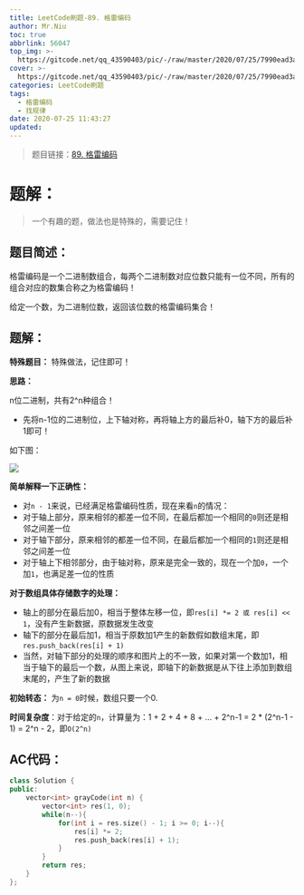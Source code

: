 ```yaml
---
title: LeetCode刷题-89. 格雷编码
author: Mr.Niu
toc: true
abbrlink: 56047
top_img: >-
  https://gitcode.net/qq_43590403/pic/-/raw/master/2020/07/25/7990ead3a4b68c1522a3cce5f7e5ba08.png
cover: >-
  https://gitcode.net/qq_43590403/pic/-/raw/master/2020/07/25/7990ead3a4b68c1522a3cce5f7e5ba08.png
categories: LeetCode刷题
tags:
  - 格雷编码
  - 找规律
date: 2020-07-25 11:43:27
updated:
---
```










> 题目链接：[89. 格雷编码]( https://leetcode-cn.com/problems/gray-code/)



# 题解：



> 一个有趣的题，做法也是特殊的，需要记住！



## 题目简述：

格雷编码是一个二进制数组合，每两个二进制数对应位数只能有一位不同，所有的组合对应的数集合称之为格雷编码！

给定一个数，为二进制位数，返回该位数的格雷编码集合！

## 题解：

**特殊题目：** 特殊做法，记住即可！

**思路：**

n位二进制，共有2^n种组合！

- 先将n-1位的二进制位，上下轴对称，再将轴上方的最后补0，轴下方的最后补1即可！



如下图：



![](https://gitcode.net/qq_43590403/pic/-/raw/master/2020/07/25/d271a1bdacfc1607be30981dc9fe4243.png)

**简单解释一下正确性：**

- 对`n - 1`来说，已经满足格雷编码性质，现在来看`n`的情况：
- 对于轴上部分，原来相邻的都差一位不同，在最后都加一个相同的`0`则还是相邻之间差一位
- 对于轴下部分，原来相邻的都差一位不同，在最后都加一个相同的`1`则还是相邻之间差一位
- 对于轴上下相邻部分，由于轴对称，原来是完全一致的，现在一个加`0`，一个加`1`，也满足差一位的性质





**对于数组具体存储数字的处理：**

- 轴上的部分在最后加0，相当于整体左移一位，即`res[i] *= 2 或 res[i] << 1`，没有产生新数据，原数据发生改变
- 轴下的部分在最后加1，相当于原数加1产生的新数假如数组末尾，即`res.push_back(res[i] + 1)`
- 当然，对轴下部分的处理的顺序和图片上的不一致，如果对第一个数加1，相当于轴下的最后一个数，从图上来说，即轴下的新数据是从下往上添加到数组末尾的，产生了新的数据



**初始转态：** 为`n = 0`时候，数组只要一个0.





**时间复杂度**：对于给定的`n`，计算量为：1 + 2 + 4 + 8 + ... + 2^n-1 = 2 * (2^n-1 - 1) = 2^n - 2，即`O(2^n)`

## AC代码：



```c++
class Solution {
public:
    vector<int> grayCode(int n) {
        vector<int> res(1, 0);
        while(n--){
            for(int i = res.size() - 1; i >= 0; i--){
                res[i] *= 2;
                res.push_back(res[i] + 1);
            } 
        }
        return res;
    }
};
```



